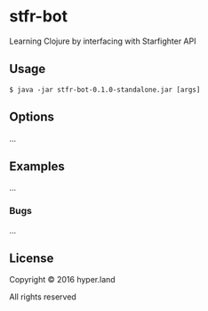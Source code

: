 # stfr-bot

Learning Clojure by interfacing with Starfighter API

## Usage

    $ java -jar stfr-bot-0.1.0-standalone.jar [args]

## Options

...

## Examples

...

### Bugs

...



## License

Copyright © 2016 hyper.land

All rights reserved
